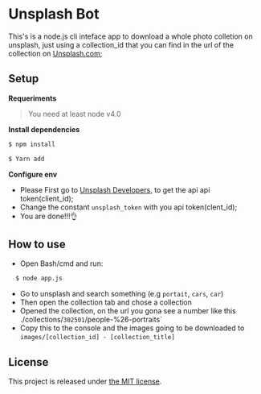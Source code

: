 # Unsplash Bot

This's is a node.js cli inteface app to download a whole photo colletion on unsplash, just using a collection_id that you can find in the url of the collection on [Unsplash.com](http://unsplash.com); 

## Setup
**Requeriments**
> You need at least node v4.0

**Install dependencies**

```bash
$ npm install
```
```bash
$ Yarn add
```
**Configure env**
- Please First go to [Unsplash Developers](https://unsplash.com/documentation), to get the api api token(client_id);
- Change the constant `unsplash_token` with you api token(clent_id);
- You are done!!!👌

## How to use
- Open Bash/cmd and run:
```bash
  $ node app.js
```
- Go to unsplash and search something (e.g `portait`, `cars`, `car`)
- Then open the collection tab and chose a collection
- Opened the collection, on the url you gona see a number like this ./collections/`302501`/people-%26-portraits`
- Copy this to the console and the images going to be downloaded to `images/[collection_id] - [collection_title]`

## License

This project is released under [the MIT license](LICENSE).

